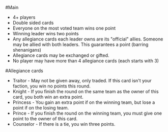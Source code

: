 #Main

-   4+ players
-   Double sided cards
-   Everyone on the most voted team wins one point
-   Winning leader wins two points
-   Any allegiance cards each leader owns are its "official" allies. Someone may be allied with both leaders. This guarantees a point (barring shenanigans)
-   Allegiance cards may be exchanged or gifted.
-   No player may have more than 4 allegiance cards (each starts with 3)

#Allegiance cards

-   Traitor - May not be given away, only traded. If this card isn't your faction, you win no points this round.
-   Knight - If you finish the round on the same team as the owner of this card, you both win an extra point.
-   Princess - You gain an extra point if on the winning team, but lose a point if on the losing team.
-   Prince - If you finish the round on the winning team, you must give one point to the owner of this card.
-   Counselor - If there is a tie, you win three points.


